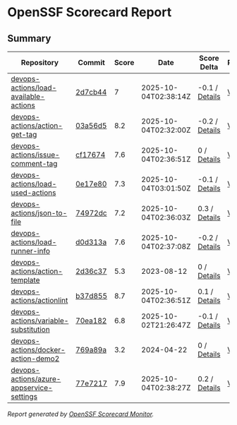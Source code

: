 # OpenSSF Scorecard Report

## Summary

| Repository | Commit | Score | Date | Score Delta | Report | StepSecurity |
| -- | -- | -- | -- | -- | -- | -- |
| [devops-actions/load-available-actions](https://github.com/devops-actions/load-available-actions) | [2d7cb44](https://github.com/devops-actions/load-available-actions/commit/2d7cb44ba4d154da9c955291c5da551b40f9710e) | 7 | 2025-10-04T02:38:14Z | -0.1 / [Details](https://ossf.github.io/scorecard-visualizer/#/projects/github.com/devops-actions/load-available-actions/compare/41265497dbe6239374f57ea534bedd28c5b6255b/2d7cb44ba4d154da9c955291c5da551b40f9710e) | [View](https://ossf.github.io/scorecard-visualizer/#/projects/github.com/devops-actions/load-available-actions/commit/2d7cb44ba4d154da9c955291c5da551b40f9710e) | [Fix it](https://app.stepsecurity.io/securerepo?repo=devops-actions/load-available-actions) |
| [devops-actions/action-get-tag](https://github.com/devops-actions/action-get-tag) | [03a56d5](https://github.com/devops-actions/action-get-tag/commit/03a56d54abc95203d4922ee7bae984783b5733b1) | 8.2 | 2025-10-04T02:32:00Z | -0.2 / [Details](https://ossf.github.io/scorecard-visualizer/#/projects/github.com/devops-actions/action-get-tag/compare/8bbef881324aa60f826b2760ff66341cabcd61fb/03a56d54abc95203d4922ee7bae984783b5733b1) | [View](https://ossf.github.io/scorecard-visualizer/#/projects/github.com/devops-actions/action-get-tag/commit/03a56d54abc95203d4922ee7bae984783b5733b1) | [Fix it](https://app.stepsecurity.io/securerepo?repo=devops-actions/action-get-tag) |
| [devops-actions/issue-comment-tag](https://github.com/devops-actions/issue-comment-tag) | [cf17674](https://github.com/devops-actions/issue-comment-tag/commit/cf176742fb3fc8d0bea75c42853014b58852dfff) | 7.6 | 2025-10-04T02:36:51Z | 0 / [Details](https://ossf.github.io/scorecard-visualizer/#/projects/github.com/devops-actions/issue-comment-tag/compare/b9550222f7402323dd3a0cf35f77d64cd1a1dc4b/cf176742fb3fc8d0bea75c42853014b58852dfff) | [View](https://ossf.github.io/scorecard-visualizer/#/projects/github.com/devops-actions/issue-comment-tag/commit/cf176742fb3fc8d0bea75c42853014b58852dfff) | [Fix it](https://app.stepsecurity.io/securerepo?repo=devops-actions/issue-comment-tag) |
| [devops-actions/load-used-actions](https://github.com/devops-actions/load-used-actions) | [0e17e80](https://github.com/devops-actions/load-used-actions/commit/0e17e80c6b65dc379b19acac56793464c90cd77a) | 7.3 | 2025-10-04T03:01:50Z | -0.1 / [Details](https://ossf.github.io/scorecard-visualizer/#/projects/github.com/devops-actions/load-used-actions/compare/0e1d4b0b86bac168954942bae6d6eb64977d019d/0e17e80c6b65dc379b19acac56793464c90cd77a) | [View](https://ossf.github.io/scorecard-visualizer/#/projects/github.com/devops-actions/load-used-actions/commit/0e17e80c6b65dc379b19acac56793464c90cd77a) | [Fix it](https://app.stepsecurity.io/securerepo?repo=devops-actions/load-used-actions) |
| [devops-actions/json-to-file](https://github.com/devops-actions/json-to-file) | [74972dc](https://github.com/devops-actions/json-to-file/commit/74972dc30583181fca227b8f0aa2f55d89c854ec) | 7.2 | 2025-10-04T02:36:03Z | 0.3 / [Details](https://ossf.github.io/scorecard-visualizer/#/projects/github.com/devops-actions/json-to-file/compare/4c47a1583f4fe0fbe302f79e61863f1e858e8d8f/74972dc30583181fca227b8f0aa2f55d89c854ec) | [View](https://ossf.github.io/scorecard-visualizer/#/projects/github.com/devops-actions/json-to-file/commit/74972dc30583181fca227b8f0aa2f55d89c854ec) | [Fix it](https://app.stepsecurity.io/securerepo?repo=devops-actions/json-to-file) |
| [devops-actions/load-runner-info](https://github.com/devops-actions/load-runner-info) | [d0d313a](https://github.com/devops-actions/load-runner-info/commit/d0d313aacb91bed272ff5d6a09057e52fcbd1078) | 7.6 | 2025-10-04T02:37:08Z | -0.2 / [Details](https://ossf.github.io/scorecard-visualizer/#/projects/github.com/devops-actions/load-runner-info/compare/f0ce50f5d1732e88968ad2eb369b17cf3aad7ec1/d0d313aacb91bed272ff5d6a09057e52fcbd1078) | [View](https://ossf.github.io/scorecard-visualizer/#/projects/github.com/devops-actions/load-runner-info/commit/d0d313aacb91bed272ff5d6a09057e52fcbd1078) | [Fix it](https://app.stepsecurity.io/securerepo?repo=devops-actions/load-runner-info) |
| [devops-actions/action-template](https://github.com/devops-actions/action-template) | [2d36c37](https://github.com/devops-actions/action-template/commit/2d36c375d37dfe4b9bd08bacb5bae3728b201d2f) | 5.3 | 2023-08-12 | 0 / [Details](https://ossf.github.io/scorecard-visualizer/#/projects/github.com/devops-actions/action-template/compare/2d36c375d37dfe4b9bd08bacb5bae3728b201d2f/2d36c375d37dfe4b9bd08bacb5bae3728b201d2f) | [View](https://ossf.github.io/scorecard-visualizer/#/projects/github.com/devops-actions/action-template/commit/2d36c375d37dfe4b9bd08bacb5bae3728b201d2f) | [Fix it](https://app.stepsecurity.io/securerepo?repo=devops-actions/action-template) |
| [devops-actions/actionlint](https://github.com/devops-actions/actionlint) | [b37d855](https://github.com/devops-actions/actionlint/commit/b37d855189cbf964ffe5a3b0cdd788de6eee3a55) | 8.7 | 2025-10-04T02:36:51Z | 0.1 / [Details](https://ossf.github.io/scorecard-visualizer/#/projects/github.com/devops-actions/actionlint/compare/a923f5da952026eb14d89457776da1f91d5e93a8/b37d855189cbf964ffe5a3b0cdd788de6eee3a55) | [View](https://ossf.github.io/scorecard-visualizer/#/projects/github.com/devops-actions/actionlint/commit/b37d855189cbf964ffe5a3b0cdd788de6eee3a55) | [Fix it](https://app.stepsecurity.io/securerepo?repo=devops-actions/actionlint) |
| [devops-actions/variable-substitution](https://github.com/devops-actions/variable-substitution) | [70ea182](https://github.com/devops-actions/variable-substitution/commit/70ea1824fafc04226beb0504be137f70dc680a2f) | 6.8 | 2025-10-02T21:26:47Z | -0.1 / [Details](https://ossf.github.io/scorecard-visualizer/#/projects/github.com/devops-actions/variable-substitution/compare/a0b06b2e1f3184e43595d05c363467ae40412fa3/70ea1824fafc04226beb0504be137f70dc680a2f) | [View](https://ossf.github.io/scorecard-visualizer/#/projects/github.com/devops-actions/variable-substitution/commit/70ea1824fafc04226beb0504be137f70dc680a2f) | [Fix it](https://app.stepsecurity.io/securerepo?repo=devops-actions/variable-substitution) |
| [devops-actions/docker-action-demo2](https://github.com/devops-actions/docker-action-demo2) | [769a89a](https://github.com/devops-actions/docker-action-demo2/commit/769a89a797cab9d4e9970ab2577d577f35f57656) | 3.2 | 2024-04-22 | 0 / [Details](https://ossf.github.io/scorecard-visualizer/#/projects/github.com/devops-actions/docker-action-demo2/compare/769a89a797cab9d4e9970ab2577d577f35f57656/769a89a797cab9d4e9970ab2577d577f35f57656) | [View](https://ossf.github.io/scorecard-visualizer/#/projects/github.com/devops-actions/docker-action-demo2/commit/769a89a797cab9d4e9970ab2577d577f35f57656) | [Fix it](https://app.stepsecurity.io/securerepo?repo=devops-actions/docker-action-demo2) |
| [devops-actions/azure-appservice-settings](https://github.com/devops-actions/azure-appservice-settings) | [77e7217](https://github.com/devops-actions/azure-appservice-settings/commit/77e7217c07540d42366fedb594c7da561a052bf2) | 7.9 | 2025-10-04T02:38:27Z | 0.2 / [Details](https://ossf.github.io/scorecard-visualizer/#/projects/github.com/devops-actions/azure-appservice-settings/compare/fc6107de762c3c424e00b14e00d922b4a1c3e0a4/77e7217c07540d42366fedb594c7da561a052bf2) | [View](https://ossf.github.io/scorecard-visualizer/#/projects/github.com/devops-actions/azure-appservice-settings/commit/77e7217c07540d42366fedb594c7da561a052bf2) | [Fix it](https://app.stepsecurity.io/securerepo?repo=devops-actions/azure-appservice-settings) |

_Report generated by [OpenSSF Scorecard Monitor](https://github.com/ossf/scorecard-monitor)._
